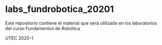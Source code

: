# labs_fundrobotica_20201
Este repositorio contiene el material que será utilizado en los laboratorios del curso Fundamentos de Robótica

UTEC 2020-1
